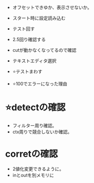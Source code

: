 * オフセットできゆか、表示させないか。
* スタート時に設定読み込む
* テスト回す
* 2.5回り確認する





* cutが動かなくなってるので確認
* テキストエディタ選択
* ⭐️テストまわす
* ⭐️100でエラーになった理由


# ⭐️detectの確認
 * フィルター周り確認。
 * ctx周りで競合しないか確認。
# corretの確認
 * 2値化変更できるように。
 * inとoutを別メモリに

